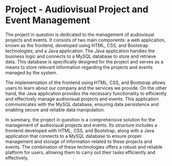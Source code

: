 # Project - Audiovisual Project and Event Management
The project in question is dedicated to the management of audiovisual projects and events. It consists of two main components: a web application, known as the frontend, developed using HTML, CSS, and Bootstrap technologies; and a Java application. The Java application handles the business logic and connects to a MySQL database to store and retrieve data. This database is specifically designed for the project and serves as a means to store relevant information regarding the projects and events managed by the system.

The implementation of the frontend using HTML, CSS, and Bootstrap allows users to learn about our company and the services we provide. On the other hand, the Java application provides the necessary functionality to efficiently and effectively manage audiovisual projects and events. This application communicates with the MySQL database, ensuring data persistence and enabling secure and reliable data manipulation.

In summary, the project in question is a comprehensive solution for the management of audiovisual projects and events. Its structure includes a frontend developed with HTML, CSS, and Bootstrap, along with a Java application that connects to a MySQL database to ensure proper management and storage of information related to these projects and events. The combination of these technologies offers a robust and reliable platform for users, allowing them to carry out their tasks efficiently and effectively.
